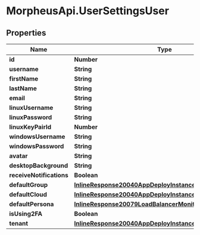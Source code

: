 # MorpheusApi.UserSettingsUser

## Properties

Name | Type | Description | Notes
------------ | ------------- | ------------- | -------------
**id** | **Number** |  | [optional] 
**username** | **String** |  | [optional] 
**firstName** | **String** |  | [optional] 
**lastName** | **String** |  | [optional] 
**email** | **String** |  | [optional] 
**linuxUsername** | **String** |  | [optional] 
**linuxPassword** | **String** |  | [optional] 
**linuxKeyPairId** | **Number** |  | [optional] 
**windowsUsername** | **String** |  | [optional] 
**windowsPassword** | **String** |  | [optional] 
**avatar** | **String** |  | [optional] 
**desktopBackground** | **String** |  | [optional] 
**receiveNotifications** | **Boolean** |  | [optional] 
**defaultGroup** | [**InlineResponse20040AppDeployInstance**](InlineResponse20040AppDeployInstance.md) |  | [optional] 
**defaultCloud** | [**InlineResponse20040AppDeployInstance**](InlineResponse20040AppDeployInstance.md) |  | [optional] 
**defaultPersona** | [**InlineResponse20079LoadBalancerMonitorLoadBalancerType**](InlineResponse20079LoadBalancerMonitorLoadBalancerType.md) |  | [optional] 
**isUsing2FA** | **Boolean** |  | [optional] 
**tenant** | [**InlineResponse20040AppDeployInstance**](InlineResponse20040AppDeployInstance.md) |  | [optional] 


